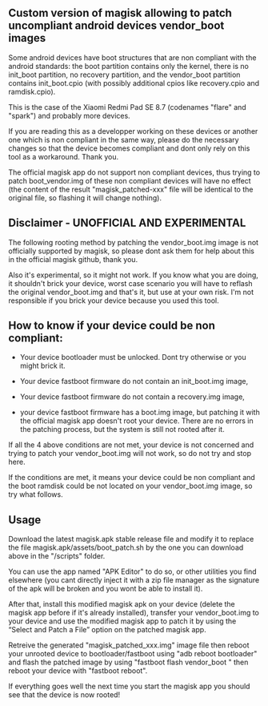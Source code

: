 ## Custom version of magisk allowing to patch uncompliant android devices vendor_boot images

Some android devices have boot structures that are non compliant with the android standards: the boot partition contains only the kernel, there is no init_boot partition, no recovery partition, and the vendor_boot partition contains init_boot.cpio (with possibly additional cpios like recovery.cpio and ramdisk.cpio).

This is the case of the Xiaomi Redmi Pad SE 8.7 (codenames "flare" and "spark") and probably more devices.

If you are reading this as a developper working on these devices or another one which is non compliant in the same way, please do the necessary changes so that the device becomes compliant and dont only rely on this tool as a workaround. Thank you.

The official magisk app do not support non compliant devices, thus trying to patch boot_vendor.img of these non compliant devices will have no effect (the content of the result "magisk_patched-xxx" file will be identical to the original file, so flashing it will change nothing).

## Disclaimer - UNOFFICIAL AND EXPERIMENTAL

The following rooting method by patching the vendor_boot.img image is not officially supported by magisk, so please dont ask them for help about this in the official magisk github, thank you. 

Also it's experimental, so it might not work. If you know what you are doing, it shouldn't brick your device, worst case scenario you will have to reflash the original vendor_boot.img and that's it, but use at your own risk. I'm not responsible if you brick your device because you used this tool.


## How to know if your device could be non compliant:

 - Your device bootloader must be unlocked. Dont try otherwise or you might brick it.

 - Your device fastboot firmware do not contain an init_boot.img image,

 - Your device fastboot firmware do not contain a recovery.img image,

 - your device fastboot firmware has a boot.img image, but patching it with the official magisk app doesn't root your device. There are no errors in the patching process, but the system is still not rooted after it.

If all the 4 above conditions are not met, your device is not concerned and trying to patch your vendor_boot.img will not work, so do not try and stop here.

If the conditions are met, it means your device could be non compliant and the boot ramdisk could be not located on your vendor_boot.img image, so try what follows.

## Usage

Download the latest magisk.apk stable release file and modify it to replace the file magisk.apk/assets/boot_patch.sh by the one you can download above in the "/scripts" folder.

You can use the app named "APK Editor" to do so, or other utilities you find elsewhere (you cant directly inject it with a zip file manager as the signature of the apk will be broken and you wont be able to install it).

After that, install this modified magisk apk on your device (delete the magisk app before if it's already installed), transfer your vendor_boot.img to your device and use the modified magisk app to patch it by using the “Select and Patch a File” option on the patched magisk app.

Retreive the generated "magisk_patched_xxx.img" image file then reboot your unrooted device to bootloader/fastboot using "adb reboot bootloader" and flash the patched image by using "fastboot flash vendor_boot <name of your magisk patched file.img>" then reboot your device with "fastboot reboot".

If everything goes well the next time you start the magisk app you should see that the device is now rooted!
